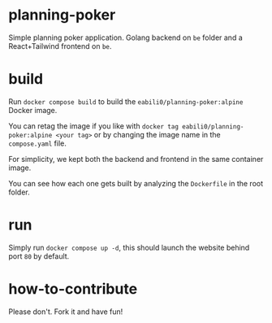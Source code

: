 # planning-poker

Simple planning poker application. Golang backend on `be` folder and a React+Tailwind frontend on `be`.

# build

Run `docker compose build` to build the `eabili0/planning-poker:alpine` Docker image. 

You can retag the image if you like with `docker tag eabili0/planning-poker:alpine <your tag>` or by changing the image name in the `compose.yaml` file.

For simplicity, we kept both the backend and frontend in the same container image. 

You can see how each one gets built by analyzing the `Dockerfile` in the root folder.

# run

Simply run `docker compose up -d`, this should launch the website behind port `80` by default.

# how-to-contribute

Please don't. Fork it and have fun!